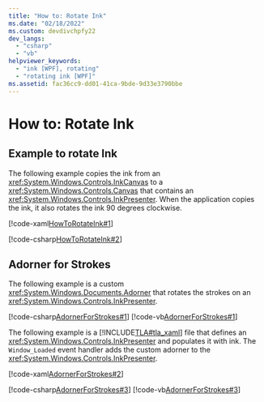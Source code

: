 ```yaml
---
title: "How to: Rotate Ink"
ms.date: "02/18/2022"
ms.custom: devdivchpfy22
dev_langs: 
  - "csharp"
  - "vb"
helpviewer_keywords: 
  - "ink [WPF], rotating"
  - "rotating ink [WPF]"
ms.assetid: fac36cc9-dd01-41ca-9bde-9d33e3790bbe
---
```

# How to: Rotate Ink
## Example to rotate Ink
 The following example copies the ink from an <xref:System.Windows.Controls.InkCanvas> to a <xref:System.Windows.Controls.Canvas> that contains an <xref:System.Windows.Controls.InkPresenter>.  When the application copies the ink, it also rotates the ink 90 degrees clockwise.  
  
 [!code-xaml[HowToRotateInk#1](~/samples/snippets/csharp/VS_Snippets_Wpf/HowToRotateInk/CSharp/Window1.xaml#1)]  
  
 [!code-csharp[HowToRotateInk#2](~/samples/snippets/csharp/VS_Snippets_Wpf/HowToRotateInk/CSharp/Window1.xaml.cs#2)]  
  
## Adorner for Strokes
 The following example is a custom <xref:System.Windows.Documents.Adorner> that rotates the strokes on an <xref:System.Windows.Controls.InkPresenter>.  
  
 [!code-csharp[AdornerForStrokes#1](~/samples/snippets/csharp/VS_Snippets_Wpf/AdornerForStrokes/CSharp/RotatingAdornerForStrokes.cs#1)]
 [!code-vb[AdornerForStrokes#1](~/samples/snippets/visualbasic/VS_Snippets_Wpf/AdornerForStrokes/VisualBasic/RotatingAdornerForStrokes.vb#1)]  
  
 The following example is a [!INCLUDE[TLA#tla_xaml](../../../includes/tlasharptla-xaml-md.md)] file that defines an <xref:System.Windows.Controls.InkPresenter> and populates it with ink. The `Window_Loaded` event handler adds the custom adorner to the <xref:System.Windows.Controls.InkPresenter>.  
  
 [!code-xaml[AdornerForStrokes#2](~/samples/snippets/csharp/VS_Snippets_Wpf/AdornerForStrokes/CSharp/Window1.xaml#2)]  
  
 [!code-csharp[AdornerForStrokes#3](~/samples/snippets/csharp/VS_Snippets_Wpf/AdornerForStrokes/CSharp/Window1.xaml.cs#3)]
 [!code-vb[AdornerForStrokes#3](~/samples/snippets/visualbasic/VS_Snippets_Wpf/AdornerForStrokes/VisualBasic/Window1.xaml.vb#3)]
